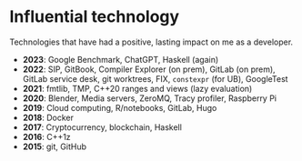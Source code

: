 # Influential technology
Technologies that have had a positive, lasting impact on me as a developer.

- __2023__: Google Benchmark, ChatGPT, Haskell (again)
- __2022__: SIP, GitBook, Compiler Explorer (on prem), GitLab (on prem), GitLab service desk, git worktrees, FIX, `constexpr` (for UB), GoogleTest
- __2021__: fmtlib, TMP, C++20 ranges and views (lazy evaluation)
- __2020__: Blender, Media servers, ZeroMQ, Tracy profiler, Raspberry Pi
- __2019__: Cloud computing, R/notebooks, GitLab, Hugo
- __2018__: Docker
- __2017__: Cryptocurrency, blockchain, Haskell
- __2016__: C++1z
- __2015__: git, GitHub

